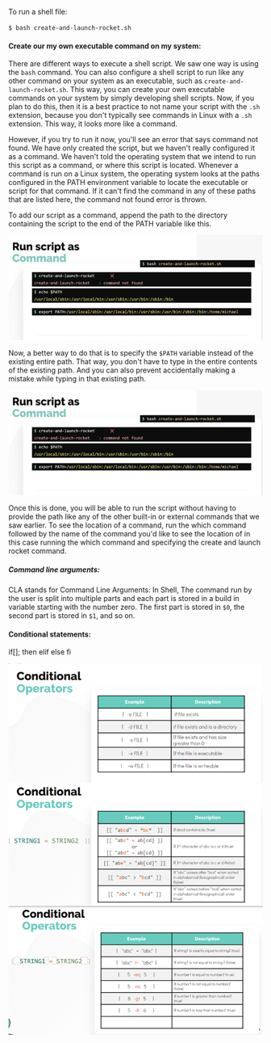 
To run a shell file: <br>

`$ bash create-and-launch-rocket.sh`


#### Create our my own executable command on my system:

There are different ways to execute a shell script. We saw one way is using the `bash` command. You can also configure a shell script to run like any other command on your system as an executable, such as `create-and-launch-rocket.sh`. This way, you can create your own executable commands on your system by simply developing shell scripts. Now, if you plan to do this, then it is a best practice to not name your script with the `.sh` extension, because you don't typically see commands in Linux with a `.sh` extension. This way, it looks more like a command. <br>


However, if you try to run it now, you'll see an error that says command not found. We have only created the script, but we haven't really configured it as a command. We haven't told the operating system that we intend to run this script as a command, or where this script is located. Whenever a command is run on a Linux system, the operating system looks at the paths configured in the PATH environment variable to locate the executable or script for that command. If it can't find the command in any of these paths that are listed here, the command not found error is thrown. <br>

To add our script as a command, append the path to the directory containing the script to the end of the PATH variable like this. <br>

![Image](shell-script/img/1.png) <br>

Now, a better way to do that is to specify the `$PATH` variable instead of the existing entire path. That way, you don't have to type in the entire contents of the existing path. And you can also prevent accidentally making a mistake while typing in that existing path.

![Image](shell-script/img/1.png) <br>

Once this is done, you will be able to run the script without having to provide the path like any of the other built-in or external commands that we saw earlier. To see the location of a command, run the which command followed by the name of the command you'd like to see the location of in this case running the which command and specifying the create and launch rocket command.

##### Command line arguments:
CLA stands for Command Line Arguments: In Shell, The command run by the user is split into multiple parts and each part is stored in a build in variable starting with the number zero. The first part is stored in `$0`, the second part is stored in `$1`, and so on. <br>

#### Conditional statements:
if[]; then 
elif
else
fi

![Image](shell-script/img/3.png) <br>
![Image](shell-script/img/4.png) <br>
![Image](shell-script/img/5.png) <br>
